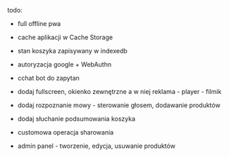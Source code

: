 todo:
- full offline pwa
- cache aplikacji w Cache Storage
- stan koszyka zapisywany w indexedb
- autoryzacja google + WebAuthn
- cchat bot do zapytan
- dodaj fullscreen, okienko zewnętrzne a w niej reklama - player - filmik
- dodaj rozpoznanie mowy - sterowanie głosem, dodawanie produktów
- dodaj słuchanie podsumowania koszyka
- customowa operacja sharowania

- admin panel - tworzenie, edycja, usuwanie produktów